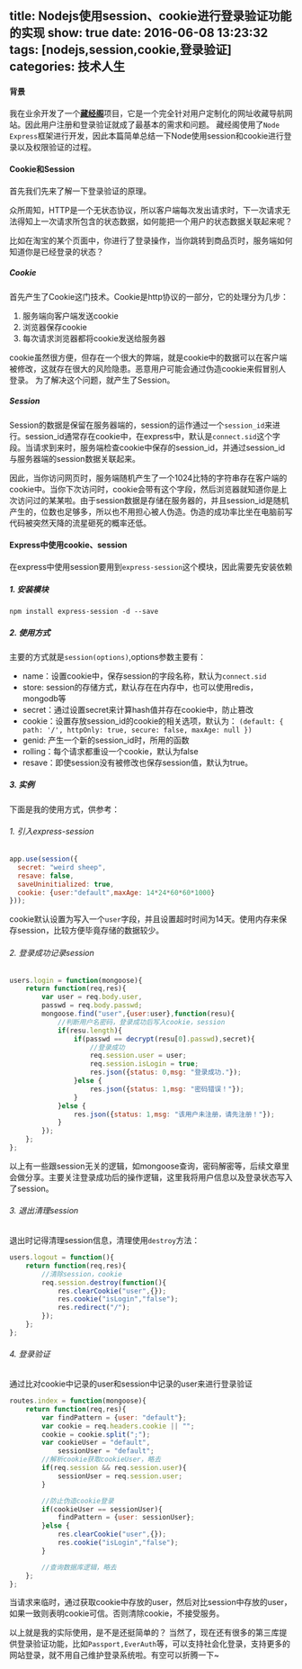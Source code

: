 title: Nodejs使用session、cookie进行登录验证功能的实现
show: true
date: 2016-06-08 13:23:32
tags: [nodejs,session,cookie,登录验证]
categories: 技术人生
---
#### 背景
我在业余开发了一个[**藏经阁**](favlink.me)项目，它是一个完全针对用户定制化的网址收藏导航网站。因此用户注册和登录验证就成了最基本的需求和问题。
藏经阁使用了`Node Express`框架进行开发，因此本篇简单总结一下Node使用session和cookie进行登录以及权限验证的过程。

#### Cookie和Session
首先我们先来了解一下登录验证的原理。

众所周知，HTTP是一个无状态协议，所以客户端每次发出请求时，下一次请求无法得知上一次请求所包含的状态数据，如何能把一个用户的状态数据关联起来呢？

比如在淘宝的某个页面中，你进行了登录操作，当你跳转到商品页时，服务端如何知道你是已经登录的状态？

##### Cookie
首先产生了Cookie这门技术。Cookie是http协议的一部分，它的处理分为几步：
1. 服务端向客户端发送cookie
2. 浏览器保存cookie
3. 每次请求浏览器都将cookie发送给服务器

cookie虽然很方便，但存在一个很大的弊端，就是cookie中的数据可以在客户端被修改，这就存在很大的风险隐患。恶意用户可能会通过伪造cookie来假冒别人登录。
为了解决这个问题，就产生了Session。

##### Session
Session的数据是保留在服务器端的，session的运作通过一个`session_id`来进行。session_id通常存在cookie中，在express中，默认是`connect.sid`这个字段。当请求到来时，服务端检查cookie中保存的session_id，并通过session_id与服务器端的session数据关联起来。

因此，当你访问网页时，服务端随机产生了一个1024比特的字符串存在客户端的cookie中。当你下次访问时，cookie会带有这个字段，然后浏览器就知道你是上次访问过的某某啦。由于session数据是存储在服务器的，并且session_id是随机产生的，位数也足够多，所以也不用担心被人伪造。伪造的成功率比坐在电脑前写代码被突然天降的流星砸死的概率还低。

<!-- more -->

#### Express中使用cookie、session
在express中使用session要用到`express-session`这个模块，因此需要先安装依赖
##### 1. 安装模块
```
npm install express-session -d --save
```

##### 2. 使用方式
主要的方式就是`session(options)`,options参数主要有：
- name：设置cookie中，保存session的字段名称，默认为`connect.sid`
- store: session的存储方式，默认存在在内存中，也可以使用redis，mongodb等
- secret：通过设置secret来计算hash值并存在cookie中，防止篡改
- cookie：设置存放session_id的cookie的相关选项，默认为：
`(default: { path: '/', httpOnly: true, secure: false, maxAge: null })`
- genid: 产生一个新的session_id时，所用的函数
- rolling：每个请求都重设一个cookie，默认为false
- resave：即使session没有被修改也保存session值，默认为true。

##### 3. 实例
下面是我的使用方式，供参考：
###### 1. 引入express-session
```js
app.use(session({
  secret: "weird sheep",
  resave: false,
  saveUninitialized: true,
  cookie: {user:"default",maxAge: 14*24*60*60*1000}
}));
```
cookie默认设置为写入一个`user`字段，并且设置超时时间为14天。使用内存来保存session，比较方便毕竟存储的数据较少。

###### 2. 登录成功记录session
```js
users.login = function(mongoose){
	return function(req,res){
		var user = req.body.user,
		passwd = req.body.passwd;
		mongoose.find("user",{user:user},function(resu){
			//判断用户名密码，登录成功后写入cookie，session
			if(resu.length){
				if(passwd == decrypt(resu[0].passwd),secret){
					//登录成功
					req.session.user = user;
					req.session.isLogin = true;
					res.json({status: 0,msg: "登录成功."});
				}else {
					res.json({status: 1,msg: "密码错误！"});
				}
			}else {
				res.json({status: 1,msg: "该用户未注册，请先注册！"});
			}
		});
	};
};
```
以上有一些跟session无关的逻辑，如mongoose查询，密码解密等，后续文章里会做分享。主要关注登录成功后的操作逻辑，这里我将用户信息以及登录状态写入了session。

###### 3. 退出清理session

退出时记得清理session信息，清理使用`destroy`方法：
```js
users.logout = function(){
	return function(req,res){
		//清除session，cookie
		req.session.destroy(function(){
			res.clearCookie("user",{});
			res.cookie("isLogin","false");
			res.redirect("/");
		});
	};
};
```

###### 4. 登录验证
通过比对cookie中记录的user和session中记录的user来进行登录验证
```js
routes.index = function(mongoose){
	return function(req,res){
		var findPattern = {user: "default"};
		var cookie = req.headers.cookie || "";
		cookie = cookie.split(";");
		var cookieUser = "default",
			sessionUser = "default";
		//解析cookie获取cookieUser，略去
		if(req.session && req.session.user){
			sessionUser = req.session.user;
		}

		//防止伪造cookie登录
		if(cookieUser == sessionUser){
			findPattern = {user: sessionUser};
		}else {
			res.clearCookie("user",{});
			res.cookie("isLogin","false");
		}

		//查询数据库逻辑，略去
	};
};
```
当请求来临时，通过获取cookie中存放的user，然后对比session中存放的user，如果一致则表明cookie可信。否则清除cookie，不接受服务。

以上就是我的实际使用，是不是还挺简单的？
当然了，现在还有很多的第三库提供登录验证功能，比如`Passport,EverAuth`等，可以支持社会化登录，支持更多的网站登录，就不用自己维护登录系统啦。有空可以折腾一下~
